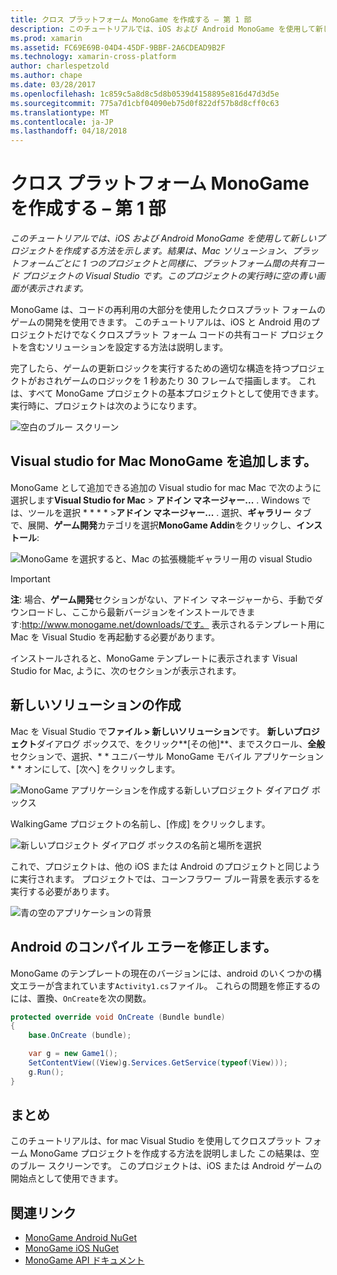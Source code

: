 ```yaml
---
title: クロス プラットフォーム MonoGame を作成する – 第 1 部
description: このチュートリアルでは、iOS および Android MonoGame を使用して新しいプロジェクトを作成する方法を示します。 結果は、Mac ソリューション、プラットフォームごとに 1 つのプロジェクトと同様に、プラットフォーム間の共有コード プロジェクトの Visual Studio です。 このプロジェクトの実行時に空の青い画面が表示されます。
ms.prod: xamarin
ms.assetid: FC69E69B-04D4-45DF-9BBF-2A6CDEAD9B2F
ms.technology: xamarin-cross-platform
author: charlespetzold
ms.author: chape
ms.date: 03/28/2017
ms.openlocfilehash: 1c859c5a8d8c5d8b0539d4158895e816d47d3d5e
ms.sourcegitcommit: 775a7d1cbf04090eb75d0f822df57b8d8cff0c63
ms.translationtype: MT
ms.contentlocale: ja-JP
ms.lasthandoff: 04/18/2018
---
```

# <a name="part-1--creating-a-cross-platform-monogame"></a>クロス プラットフォーム MonoGame を作成する – 第 1 部

_このチュートリアルでは、iOS および Android MonoGame を使用して新しいプロジェクトを作成する方法を示します。結果は、Mac ソリューション、プラットフォームごとに 1 つのプロジェクトと同様に、プラットフォーム間の共有コード プロジェクトの Visual Studio です。このプロジェクトの実行時に空の青い画面が表示されます。_

MonoGame は、コードの再利用の大部分を使用したクロスプラット フォームのゲームの開発を使用できます。 このチュートリアルは、iOS と Android 用のプロジェクトだけでなくクロスプラット フォーム コードの共有コード プロジェクトを含むソリューションを設定する方法は説明します。

完了したら、ゲームの更新ロジックを実行するための適切な構造を持つプロジェクトがおされゲームのロジックを 1 秒あたり 30 フレームで描画します。 これは、すべて MonoGame プロジェクトの基本プロジェクトとして使用できます。 実行時に、プロジェクトは次のようになります。

![空白のブルー スクリーン](part1-images/image1.png)

## <a name="adding-monogame-to-visual-studio-for-mac"></a>Visual studio for Mac MonoGame を追加します。

MonoGame として追加できる追加の Visual studio for mac Mac で次のように選択します**Visual Studio for Mac** > **アドイン マネージャー...** . Windows では、ツールを選択 * * * * >**アドイン マネージャー...** . 選択、**ギャラリー** タブで、展開、**ゲーム開発**カテゴリを選択**MonoGame Addin**をクリックし、**インストール**:

![MonoGame を選択すると、Mac の拡張機能ギャラリー用の visual Studio](part1-images/image2.png)

> [!IMPORTANT]
> **注**: 場合、**ゲーム開発**セクションがない、アドイン マネージャーから、手動でダウンロードし、ここから最新バージョンをインストールできます:http://www.monogame.net/downloads/です。 表示されるテンプレート用に Mac を Visual Studio を再起動する必要があります。

インストールされると、MonoGame テンプレートに表示されます Visual Studio for Mac, ように、次のセクションが表示されます。

## <a name="creating-a-new-solution"></a>新しいソリューションの作成

Mac を Visual Studio で**ファイル > 新しいソリューション**です。 **新しいプロジェクト**ダイアログ ボックスで、をクリック**[その他]**、までスクロール、**全般** セクションで、選択、* * ユニバーサル MonoGame モバイル アプリケーション * * オンにして、[次へ] をクリックします。

![MonoGame アプリケーションを作成する新しいプロジェクト ダイアログ ボックス](part1-images/image3.png)

WalkingGame プロジェクトの名前し、[作成] をクリックします。

![新しいプロジェクト ダイアログ ボックスの名前と場所を選択](part1-images/image4.png)

これで、プロジェクトは、他の iOS または Android のプロジェクトと同じように実行されます。 プロジェクトでは、コーンフラワー ブルー背景を表示するを実行する必要があります。

![青の空のアプリケーションの背景](part1-images/image5.png)

## <a name="fixing-android-compile-errors"></a>Android のコンパイル エラーを修正します。

MonoGame のテンプレートの現在のバージョンには、android のいくつかの構文エラーが含まれています`Activity1.cs`ファイル。 これらの問題を修正するのには、置換、`OnCreate`を次の関数。

```csharp
protected override void OnCreate (Bundle bundle)
{
    base.OnCreate (bundle);

    var g = new Game1();
    SetContentView((View)g.Services.GetService(typeof(View)));
    g.Run();
}
```

## <a name="summary"></a>まとめ

このチュートリアルは、for mac Visual Studio を使用してクロスプラット フォーム MonoGame プロジェクトを作成する方法を説明しました この結果は、空のブルー スクリーンです。 このプロジェクトは、iOS または Android ゲームの開始点として使用できます。

## <a name="related-links"></a>関連リンク

- [MonoGame Android NuGet](https://www.nuget.org/packages/MonoGame.Framework.Android/)
- [MonoGame iOS NuGet](https://www.nuget.org/packages/MonoGame.Framework.iOS/)
- [MonoGame API ドキュメント](http://www.monogame.net/documentation/?page=main)
